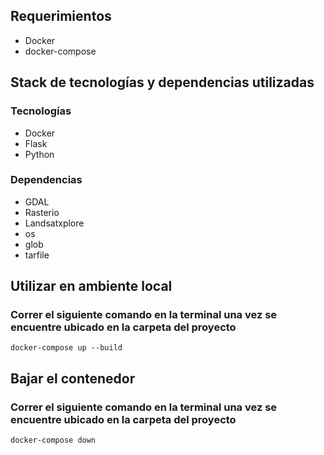 ## Requerimientos

<ul>
    <li>Docker</li>
    <li>docker-compose</li>
</ul>

## Stack de tecnologías y dependencias utilizadas

### Tecnologías
<ul>
    <li>Docker</li>
    <li>Flask</li>
    <li>Python</li>
</ul>

### Dependencias

<ul>
    <li>GDAL</li>
    <li>Rasterio</li>
    <li>Landsatxplore</li>
    <li>os</li>
    <li>glob</li>
    <li>tarfile</li>
</ul>

## Utilizar en ambiente local

### Correr el siguiente comando en la terminal una vez se encuentre ubicado en la carpeta del proyecto

```
docker-compose up --build
```  

## Bajar el contenedor

### Correr el siguiente comando en la terminal una vez se encuentre ubicado en la carpeta del proyecto

```
docker-compose down
``` 